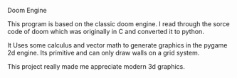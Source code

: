 Doom Engine

This program is based on the classic doom engine. I read through the sorce code of doom which was originally in C and converted it to python.

It Uses some calculus and vector math to generate graphics in the pygame 2d engine. Its primitive and can only draw walls on a grid system.

This project really made me appreciate modern 3d graphics. 
